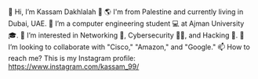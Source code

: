 👋 Hi, I’m Kassam Dakhlalah 🌹
🌎 I'm from Palestine and currently living in Dubai, UAE.
🌱 I’m a computer engineering student 💻 at Ajman University 🎓.
👀 I’m interested in Networking 📡, Cybersecurity 🐱‍💻, and Hacking 👾.
💞️ I’m looking to collaborate with "Cisco," "Amazon," and "Google."
📫 How to reach me? This is my Instagram profile: https://www.instagram.com/kassam_99/
